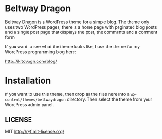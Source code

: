 # Beltway Dragon

Beltway Dragon is a WordPress theme for a simple blog.
The theme only uses two WordPress pages; there is a home page
with paginated blog posts and a single post page that displays
the post, the comments and a comment form.

If you want to see what the theme looks like, I use the theme
for my WordPress programming blog here:

<http://ikitovagn.com/blog/>

# Installation

If you want to use this theme, then drop all the files here
into a `wp-content/themes/beltwaydragon` directory. Then select
the theme from your WordPress admin panel.

## LICENSE

MIT <http://ryf.mit-license.org/>
